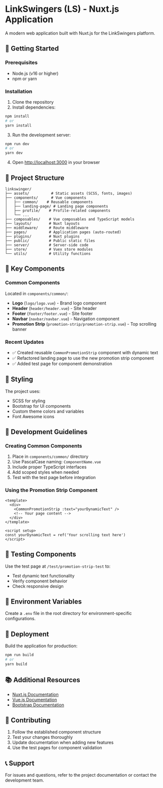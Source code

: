 # LinkSwingers (LS) - Nuxt.js Application

A modern web application built with Nuxt.js for the LinkSwingers platform.

## 🚀 Getting Started

### Prerequisites
- Node.js (v16 or higher)
- npm or yarn

### Installation

1. Clone the repository
2. Install dependencies:
```bash
npm install
# or
yarn install
```

3. Run the development server:
```bash
npm run dev
# or
yarn dev
```

4. Open [http://localhost:3000](http://localhost:3000) in your browser

## 📁 Project Structure

```
linkswinger/
├── assets/          # Static assets (SCSS, fonts, images)
├── components/      # Vue components
│   ├── common/    # Reusable components
│   ├── landing-page/ # Landing page components
│   ├── profile/    # Profile-related components
│   └── ...
├── composables/    # Vue composables and TypeScript models
├── layouts/        # Nuxt layouts
├── middleware/     # Route middleware
├── pages/          # Application pages (auto-routed)
├── plugins/        # Nuxt plugins
├── public/         # Public static files
├── server/         # Server-side code
├── store/          # Vuex store modules
└── utils/          # Utility functions
```

## 🧩 Key Components

### Common Components
Located in `components/common/`:
- **Logo** (`logo/logo.vue`) - Brand logo component
- **Header** (`header/header.vue`) - Site header
- **Footer** (`footer/footer.vue`) - Site footer
- **Navbar** (`navbar/navbar.vue`) - Navigation component
- **Promotion Strip** (`promotion-strip/promotion-strip.vue`) - Top scrolling banner

### Recent Updates
- ✅ Created reusable `CommonPromotionStrip` component with dynamic text
- ✅ Refactored landing page to use the new promotion strip component
- ✅ Added test page for component demonstration

## 🎨 Styling

The project uses:
- SCSS for styling
- Bootstrap for UI components
- Custom theme colors and variables
- Font Awesome icons

## 🔧 Development Guidelines

### Creating Common Components
1. Place in `components/common/` directory
2. Use PascalCase naming: `ComponentName.vue`
3. Include proper TypeScript interfaces
4. Add scoped styles when needed
5. Test with the test page before integration

### Using the Promotion Strip Component
```vue
<template>
  <div>
    <CommonPromotionStrip :text="yourDynamicText" />
    <!-- Your page content -->
  </div>
</template>

<script setup>
const yourDynamicText = ref('Your scrolling text here')
</script>
```

## 🧪 Testing Components

Use the test page at `/test/promotion-strip-test` to:
- Test dynamic text functionality
- Verify component behavior
- Check responsive design

## 📝 Environment Variables

Create a `.env` file in the root directory for environment-specific configurations.

## 🚀 Deployment

Build the application for production:
```bash
npm run build
# or
yarn build
```

## 📚 Additional Resources

- [Nuxt.js Documentation](https://nuxtjs.org/)
- [Vue.js Documentation](https://vuejs.org/)
- [Bootstrap Documentation](https://getbootstrap.com/)

## 🤝 Contributing

1. Follow the established component structure
2. Test your changes thoroughly
3. Update documentation when adding new features
4. Use the test pages for component validation

## 📞 Support

For issues and questions, refer to the project documentation or contact the development team.
